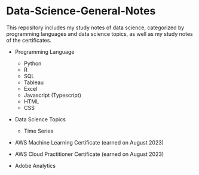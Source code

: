 # Data-Science-General-Notes
This repository includes my study notes of data science, categorized by programming languages and data science topics, as well as my study notes of the certificates. <br/>

* Programming Language
  - Python <br/>
  - R
  - SQL
  - Tableau
  - Excel
  - Javascript (Typescript)
  - HTML
  - CSS

* Data Science Topics
  - Time Series <br/>

* AWS Machine Learning Certificate (earned on August 2023)
* AWS Cloud Practitioner Certificate (earned on August 2023)
* Adobe Analytics
